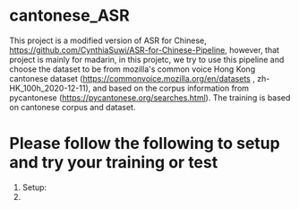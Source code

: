 # cantonese_ASR

This project is a modified version of ASR for Chinese, https://github.com/CynthiaSuwi/ASR-for-Chinese-Pipeline, however, that project is mainly for madarin, in this projetc, we try to use this pipeline and choose the dataset to be from mozilla's common voice Hong Kong cantonese dataset (https://commonvoice.mozilla.org/en/datasets , zh-HK_100h_2020-12-11), and based on the corpus information from pycantonese (https://pycantonese.org/searches.html). The training is based on cantonese corpus and dataset. 


Please follow the following to setup and try your training or test
===================================================================
1. Setup:
2. 
